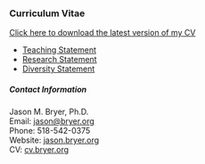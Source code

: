 ### Curriculum Vitae

[Click here to download the latest version of my CV](https://github.com/jbryer/CV/blob/master/Bryer.CV.pdf?raw=true)

* [Teaching Statement](https://github.com/jbryer/CV/blob/master/Statements/Bryer.TeachingStatement.pdf?raw=true)
* [Research Statement](https://github.com/jbryer/CV/blob/master/Statements/Bryer.ResearchStatement.pdf?raw=true)
* [Diversity Statement](https://github.com/jbryer/CV/blob/master/Statements/Bryer.DiversityStatement.pdf?raw=true)

##### Contact Information

Jason M. Bryer, Ph.D.  
Email: [jason@bryer.org](mailto:jason@bryer.org)  
Phone: 518-542-0375  
Website: [jason.bryer.org](http://jason.bryer.org)  
CV: [cv.bryer.org](http://cv.bryer.org)  

